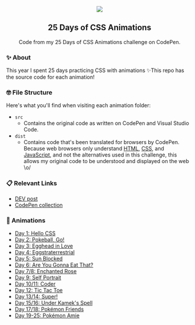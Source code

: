 <div align="center">
<img src="https://thumbs.gfycat.com/BlissfulBriskJellyfish-size_restricted.gif">
<h2>25 Days of CSS Animations</h2>
<p>Code from my 25 Days of CSS Animations challenge on CodePen.</p>
</div>

### ✨ About
This year I spent 25 days practicing CSS with animations ✨This repo has the source code for
each animation!

### 🤓 File Structure
Here's what you'll find when visiting each animation folder:

* `src`
  * Contains the original code as written on CodePen and Visual Studio Code.
* `dist`
  * Contains code that's been translated for browsers by CodePen. Because web browsers only understand [HTML](https://developer.mozilla.org/en-US/docs/Web/HTML), [CSS](https://developer.mozilla.org/en-US/docs/Web/CSS), and [JavaScript](https://developer.mozilla.org/en-US/docs/Web/JavaScript), and not the alternatives used in this challenge, this allows my original code to be understood and displayed on the web \o/

### 📋 Relevant Links
* [DEV post](https://dev.to/acupoftee/25-days-of-css-animations-teaching-myself-css-through-motion-design-4l10)
* [CodePen collection](https://codepen.io/collection/DBeLyg)

### 🎨 Animations
* [Day 1: Hello CSS](day-1-hello-css/README.markdown)
* [Day 2: Pokeball, Go!](day-2-pokeball-go/README.markdown)
* [Day 3: Egghead in Love](day-3-egg-head-in-love/README.markdown)
* [Day 4: Eggstraterrestrial](day-4-eggstraterrestrial/README.markdown)
* [Day 5: Sun Blocked](day-5-sun-blocked-solar-eclipse-explained/README.markdown)
* [Day 6: Are You Gonna Eat That?](day-6-are-you-gonna-eat-that-interactive-pen/README.markdown)
* [Day 7/8: Enchanted Rose](day-7-8-beauty-and-the-beast-s-enchanted-rose/README.markdown)
* [Day 9: Self Portrait](day-9-self-portrait-interactive/README.markdown)
* [Day 10/11: Coder](day-10-11-coder/README.markdown)
* [Day 12: Tic Tac Toe](https://github.com/acupoftee/tic-tac-toe)
* [Day 13/14: Super!](day-13-14-super/README.markdown)
* [Day 15/16: Under Kamek's Spell](day-15-16-under-kamek-s-spell/README.markdown)
* [Day 17/18: Pokémon Friends](day-17-18-pokemon-friends/README.markdown)
* [Day 19-25: Pokémon Amie](day-19-25-pokemon-amie/README.markdown)



